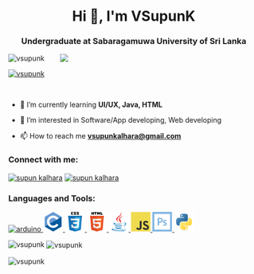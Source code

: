 
<h1 align="center">Hi 👋, I'm VSupunK</h1>
<h3 align="center">Undergraduate at Sabaragamuwa University of Sri Lanka</h3>
<img align="right" width="400" src="https://cdn.dribbble.com/users/1162077/screenshots/3848914/programmer.gif">

<p align="left"> <img src="https://komarev.com/ghpvc/?username=vsupunk&label=Profile%20views&color=0e75b6&style=flat" alt="vsupunk" /> </p>

<p align="left"> <a href="https://github.com/ryo-ma/github-profile-trophy"><img src="https://github-profile-trophy.vercel.app/?username=vsupunk" alt="vsupunk" /></a> </p>

<p align="left"> <a href="https://twitter.com/" target="blank"><img src="https://img.shields.io/twitter/follow/?logo=twitter&style=for-the-badge" alt="" /></a> </p>

- 🌱 I’m currently learning **UI/UX, Java, HTML**
- 👀 I’m interested in Software/App developing, Web developing

- 📫 How to reach me **vsupunkalhara@gmail.com**

<h3 align="left">Connect with me:</h3>
<p align="left">
<a href="https://linkedin.com/in/supun kalhara" target="blank"><img align="center" src="https://raw.githubusercontent.com/rahuldkjain/github-profile-readme-generator/master/src/images/icons/Social/linked-in-alt.svg" alt="supun kalhara" height="30" width="40" /></a>
<a href="https://fb.com/supun kalhara" target="blank"><img align="center" src="https://raw.githubusercontent.com/rahuldkjain/github-profile-readme-generator/master/src/images/icons/Social/facebook.svg" alt="supun kalhara" height="30" width="40" /></a>
</p>

<h3 align="left">Languages and Tools:</h3>
<p align="left"> <a href="https://www.arduino.cc/" target="_blank" rel="noreferrer"> <img src="https://cdn.worldvectorlogo.com/logos/arduino-1.svg" alt="arduino" width="40" height="40"/> </a> <a href="https://www.cprogramming.com/" target="_blank" rel="noreferrer"> <img src="https://raw.githubusercontent.com/devicons/devicon/master/icons/c/c-original.svg" alt="c" width="40" height="40"/> </a> <a href="https://www.w3schools.com/css/" target="_blank" rel="noreferrer"> <img src="https://raw.githubusercontent.com/devicons/devicon/master/icons/css3/css3-original-wordmark.svg" alt="css3" width="40" height="40"/> </a> <a href="https://www.w3.org/html/" target="_blank" rel="noreferrer"> <img src="https://raw.githubusercontent.com/devicons/devicon/master/icons/html5/html5-original-wordmark.svg" alt="html5" width="40" height="40"/> </a> <a href="https://www.java.com" target="_blank" rel="noreferrer"> <img src="https://raw.githubusercontent.com/devicons/devicon/master/icons/java/java-original.svg" alt="java" width="40" height="40"/> </a> <a href="https://developer.mozilla.org/en-US/docs/Web/JavaScript" target="_blank" rel="noreferrer"> <img src="https://raw.githubusercontent.com/devicons/devicon/master/icons/javascript/javascript-original.svg" alt="javascript" width="40" height="40"/> </a> <a href="https://www.photoshop.com/en" target="_blank" rel="noreferrer"> <img src="https://raw.githubusercontent.com/devicons/devicon/master/icons/photoshop/photoshop-line.svg" alt="photoshop" width="40" height="40"/> </a> <a href="https://www.python.org" target="_blank" rel="noreferrer"> <img src="https://raw.githubusercontent.com/devicons/devicon/master/icons/python/python-original.svg" alt="python" width="40" height="40"/> </a> </p>

<p><img align="left" src="https://github-readme-stats.vercel.app/api/top-langs?username=vsupunk&show_icons=true&locale=en&layout=compact" alt="vsupunk" /></p>

<p>&nbsp;<img align="center" src="https://github-readme-stats.vercel.app/api?username=vsupunk&show_icons=true&locale=en" alt="vsupunk" /></p>

<p><img align="center" src="https://github-readme-streak-stats.herokuapp.com/?user=vsupunk&" alt="vsupunk" /></p>

<!---
VSupunK/VSupunK is a ✨ special ✨ repository because its `README.md` (this file) appears on your GitHub profile.
You can click the Preview link to take a look at your changes.
--->


<!---
VSupunK/VSupunK is a ✨ special ✨ repository because its `README.md` (this file) appears on your GitHub profile.
You can click the Preview link to take a look at your changes.
--->
